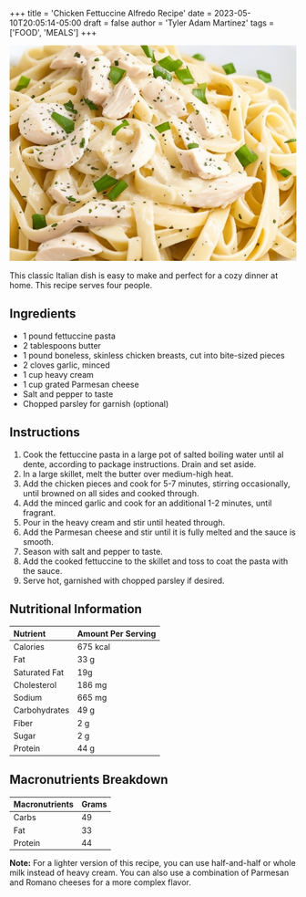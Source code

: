 +++
title = 'Chicken Fettuccine Alfredo Recipe'
date = 2023-05-10T20:05:14-05:00
draft = false
author = 'Tyler Adam Martinez'
tags = ['FOOD', 'MEALS']
+++

![Chicken Fettuccine Alfredo](Chicken_Fettuccine_Alfredo.webp "Chicken Fettuccine Alfredo")


This classic Italian dish is easy to make and perfect for a cozy dinner at home. This recipe serves four people.

## Ingredients

- 1 pound fettuccine pasta
- 2 tablespoons butter
- 1 pound boneless, skinless chicken breasts, cut into bite-sized pieces
- 2 cloves garlic, minced
- 1 cup heavy cream
- 1 cup grated Parmesan cheese
- Salt and pepper to taste
- Chopped parsley for garnish (optional)

## Instructions

1. Cook the fettuccine pasta in a large pot of salted boiling water until al dente, according to package instructions. Drain and set aside.
2. In a large skillet, melt the butter over medium-high heat.
3. Add the chicken pieces and cook for 5-7 minutes, stirring occasionally, until browned on all sides and cooked through.
4. Add the minced garlic and cook for an additional 1-2 minutes, until fragrant.
5. Pour in the heavy cream and stir until heated through.
6. Add the Parmesan cheese and stir until it is fully melted and the sauce is smooth.
7. Season with salt and pepper to taste.
8. Add the cooked fettuccine to the skillet and toss to coat the pasta with the sauce.
9. Serve hot, garnished with chopped parsley if desired.

## Nutritional Information

| Nutrient | Amount Per Serving |
| :------ | :------- |
| Calories | 675 kcal |
| Fat | 33 g |
| Saturated Fat | 19g |
| Cholesterol | 186 mg |
| Sodium | 665 mg |
| Carbohydrates | 49 g |
| Fiber | 2 g |
| Sugar | 2 g |
| Protein | 44 g |

## Macronutrients Breakdown
| Macronutrients | Grams |
| :------ | :------- |
| Carbs | 49 |
| Fat | 33 |
| Protein | 44 |


**Note:** For a lighter version of this recipe, you can use
 half-and-half or whole milk instead of heavy cream. You
 can also use a combination of Parmesan and Romano cheeses
 for a more complex flavor.